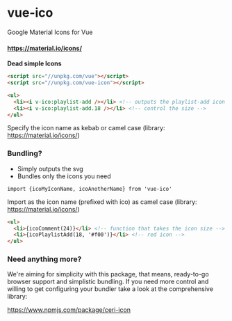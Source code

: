 # vue-ico
Google Material Icons for Vue

#### https://material.io/icons/

**Dead simple Icons**
```HTML
<script src="//unpkg.com/vue"></script>
<script src="//unpkg.com/vue-icon"></script>
```
```HTML
<ul>
  <li><i v-ico:playlist-add /></li> <!-- outputs the playlist-add icon -->
  <li><i v-ico:playlist-add.18 /></li> <!-- control the size -->
</ul>
```
Specify the icon name as kebab or camel case
(library: https://material.io/icons/)

### Bundling?

- Simply outputs the svg
- Bundles only the icons you need

```JS
import {icoMyIconName, icoAnotherName} from 'vue-ico'
```
Import as the icon name (prefixed with ico) as camel case
(library: https://material.io/icons/)

```HTML
<ul>
  <li>{icoComment(24)}</li> <!-- function that takes the icon size -->
  <li>{icoPlaylistAdd(18, '#f00')}</li> <!-- red icon -->
</ul>
```

### Need anything more?

We're aiming for simplicity with this package, that means, ready-to-go browser support and simplistic bundling. If you need more control and willing to get configuring your bundler take a look at the comprehensive library:

https://www.npmjs.com/package/ceri-icon

